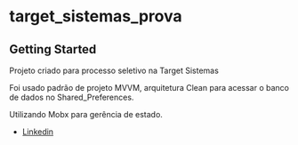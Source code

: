 # target_sistemas_prova

## Getting Started

Projeto criado para processo seletivo na Target Sistemas

Foi usado padrão de projeto MVVM, arquitetura Clean para acessar o banco de dados no Shared_Preferences.

Utilizando Mobx para gerência de estado.



- [Linkedin](https://www.linkedin.com/in/joão-antônio-silva-989776159/)

